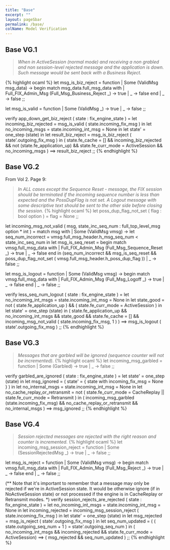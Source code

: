 ```yaml
---
title: "Base"
excerpt: ""
layout: pageSbar
permalink: /base/
colName: Model Verification
---
```



## Base VG.1

> *When in ActiveSession (normal mode) and receiving a non grabled and non session-level*
> *rejected message and the application is down. Such message would be sent back with a*
> *Business Reject.*

{% highlight ocaml %}
let msg_is_biz_reject = function  | Some (ValidMsg msg_data) ->
    begin match msg_data.full_msg_data with
      | Full_FIX_Admin_Msg (Full_Msg_Business_Reject _) -> true
      | _ -> false
    end
  | _ -> false
;;

let msg_is_valid = function
  | Some (ValidMsg _) -> true
  | _ -> false
;;

verify app_down_get_biz_reject ( state : fix_engine_state ) =
  let incoming_biz_rejected = msg_is_valid ( state.incoming_fix_msg ) in
  let no_incoming_msgs = state.incoming_int_msg = None in
  let state' = one_step (state) in
  let result_biz_reject = msg_is_biz_reject ( state'.outgoing_fix_msg ) in
  ( state.fe_cache = []
    && incoming_biz_rejected && not (state.fe_application_up)
    && state.fe_curr_mode = ActiveSession && no_incoming_msgs )
  ==>
  result_biz_reject
;;
{% endhighlight %}
  

## Base VG.2

From Vol 2. Page 9:
> *In *ALL* cases except the Sequence Reset - message, the FIX session*
> *should be terminated if the incoming sequence number is less than expected and the*
> *PossDupFlag is not set. A Logout message with some descriptive text should be sent to the*
> *other side before closing the session.*
{% highlight ocaml %}
let poss_dup_flag_not_set ( flag : bool option ) =
  flag = None
;;

let incoming_msg_not_valid ( msg, state_inc_seq_num : full_top_level_msg option * int ) =
  match msg with
  | Some (ValidMsg vmsg) ->
    let seq_num_incorrect = vmsg.full_msg_header.h_msg_seq_num < state_inc_seq_num in
    let msg_is_seq_reset =
      begin match vmsg.full_msg_data with
        | Full_FIX_Admin_Msg (Full_Msg_Sequence_Reset _) -> true
        | _ -> false
      end
    in
    (seq_num_incorrect && msg_is_seq_reset
     && poss_dup_flag_not_set ( vmsg.full_msg_header.h_poss_dup_flag ))
  | _   -> false
;;

let msg_is_logout = function
  | Some (ValidMsg vmsg) ->
    begin match vmsg.full_msg_data with
      | Full_FIX_Admin_Msg (Full_Msg_Logoff _) -> true
      | _ -> false
    end
  | _ -> false
;;

verify less_seq_num_logout ( state : fix_engine_state ) =
  let no_incoming_int_msgs = state.incoming_int_msg = None in
  let state_good = not ( state.fe_application_up ) && ( state.fe_curr_mode = ActiveSession ) in
  let state' = one_step (state) in
  ( state.fe_application_up && no_incoming_int_msgs && state_good && state.fe_cache = [] &&
    incoming_msg_not_valid ( state.incoming_fix_msg, 1 ) )
  ==> msg_is_logout ( state'.outgoing_fix_msg )
;;
{% endhighlight %}

## Base VG.3

> *Messages that are garbled will be ignored (sequence counter will not be incremented).*
{% highlight ocaml %}
let incoming_msg_garbled = function
  | Some (Garbled) -> true
  | _ -> false
;;

verify garbled_are_ignored ( state : fix_engine_state ) =
  let state' = one_step (state) in
  let msg_ignored = ( state' =  { state with incoming_fix_msg = None } ) in 
  let no_internal_msgs = state.incoming_int_msg = None in
  let no_cache_replay_or_retransmit = not ( state.fe_curr_mode = CacheReplay || state.fe_curr_mode = Retransmit ) in
  ( incoming_msg_garbled (state.incoming_fix_msg)
    && no_cache_replay_or_retransmit
    && no_internal_msgs )
  ==> msg_ignored
;;
{% endhighlight %}

## Base VG.4

> *Session rejected messages are rejected with the right reason and counter is incremented.*
{% highlight ocaml %}
let incoming_msg_session_reject = function
  | Some (SessionRejectedMsg _) -> true
  | _ -> false
;;

let msg_is_reject = function
  | Some (ValidMsg vmsg) ->
    begin match vmsg.full_msg_data with
      | Full_FIX_Admin_Msg (Full_Msg_Reject _) -> true
      | _ -> false
    end
  | _ -> false
;;

(** Note that it's important to remember that a message may only be rejected if we're in ActiveSession state. 
    It would be otherwise ignore (if in NoActiveSession state) or not processed if the engine is in CacheReplay or 
    Retransmit modes. *)
verify session_rejects_are_rejected ( state : fix_engine_state ) =
  let no_incoming_int_msgs = state.incoming_int_msg = None in
  let incoming_rejected = incoming_msg_session_reject ( state.incoming_fix_msg ) in
  let state' = one_step (state) in
  let msg_rejected = msg_is_reject ( state'.outgoing_fix_msg ) in
  let seq_num_updated = ( ( state.outgoing_seq_num + 1 ) = state'.outgoing_seq_num ) in
  ( no_incoming_int_msgs && incoming_rejected && state.fe_curr_mode = ActiveSession)
  ==>
  ( msg_rejected && seq_num_updated )
;;
{% endhighlight %}